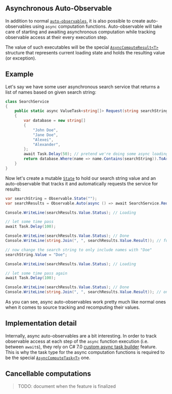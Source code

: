 ## Asynchronous Auto-Observable

In addition to normal [`auto-observables`](auto.md), it is also possible to create auto-observables using `async` computation functions. Auto-observable will take care of starting and awaiting asynchronous computation while tracking observable access at their every execution step.

The value of such executables will be the special [`AsyncComputeResult<T>`](xref:TinkState.AsyncComputeResult`1) structure that represents current loading state and holds the resulting value (or exception).

## Example

Let's say we have some user asynchronous search service that returns a list of names based on given search string:

```cs
class SearchService
{
    public static async ValueTask<string[]> Request(string searchString)
    {
        var database = new string[]
        {
            "John Doe",
            "Jane Doe",
            "Alexei",
            "Alexander",
        };
        await Task.Delay(50); // pretend we're doing some async loading
        return database.Where(name => name.Contains(searchString)).ToArray();
    }
}
```

Now let's create a mutable [`State`](state.md) to hold our search string value and an auto-observable that tracks it and automatically requests the service for results:

```cs
var searchString = Observable.State("");
var searchResults = Observable.Auto(async () => await SearchService.Request(searchString.Value));

Console.WriteLine(searchResults.Value.Status); // Loading

// let some time pass
await Task.Delay(100);

Console.WriteLine(searchResults.Value.Status); // Done
Console.WriteLine(string.Join(", ", searchResults.Value.Result)); // full list of names

// now change the search string to only include names with "Doe"
searchString.Value = "Doe";

Console.WriteLine(searchResults.Value.Status); // Loading

// let some time pass again
await Task.Delay(100);

Console.WriteLine(searchResults.Value.Status); // Done
Console.WriteLine(string.Join(", ", searchResults.Value.Result)); // only John and Jane Doe
```

As you can see, async auto-observables work pretty much like normal ones when it comes to source tracking and recomputing their values.

## Implementation detail

Internally, async auto-observables are a bit interesting. In order to track observable access at each step of the `async` function execution (i.e. between `await`s), they rely on C# 7.0 [custom async task builder](https://github.com/dotnet/roslyn/blob/main/docs/features/task-types.md) feature. This is why the task type for the async computation functions is required to be the special [`AsyncComputeTask<T>`](xref:TinkState.AsyncComputeTask`1) one.

## Cancellable computations

> TODO: document when the feature is finalized
